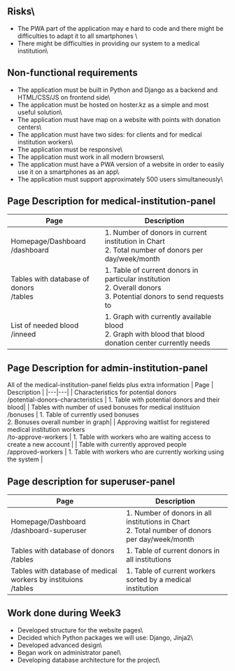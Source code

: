 ## Risks\
 - The PWA part of the application may e hard to code and there might be difficulties to adapt it to all smartphones \
 - There might be difficulties in providing our system to a medical institution\
 
 ## Non-functional requirements 
 - The application must be built in Python and Django as a backend and HTML/CSS/JS on frontend side\
 - The application must be hosted on hoster.kz as a simple and most useful solution\
 - The application must have map on a website with points with donation centers\
 - The application must have two sides: for clients and for medical institution workers\
 - The application must be responsive\
 - The application must work in all modern browsers\
 - The application must have a PWA version of a website in order to easily use it on a smartphones as an app\
 - The application must support approximately 500 users simultaneously\

## Page Description for medical-institution-panel
| Page | Description  |
|---|---|
|Homepage/Dashboard <br/> /dashboard | 1. Number of donors in current institution in Chart <br/> 2. Total number of donors per day/week/month|
| Tables with database of donors <br/> /tables | 1. Table of current donors in particular institution <br/> 2. Overall donors <br/> 3. Potential donors to send requests to   |
|  List of needed blood <br/> /inneed | 1. Graph with currently available blood <br/> 2. Graph with blood that blood donation center currently needs  |

## Page Description for admin-institution-panel
All of the medical-institution-panel fields plus extra information
| Page | Description  |
|---|---|
| Characteristics for potential donors <br/> /potential-donors-characteristics | 1. Table with potential donors and their blood|
| Tables with number of used bonuses for medical instituion <br/> /bonuses | 1. Table of currently used bonuses <br/> 2. Bonuses overall number in graph|
| Approving waitlist for registered medical institution workers <br/> /to-approve-workers | 1. Table with workers who are waiting access to create a new account  |
| Table with currently approved people <br/> /approved-workers | 1. Table with workers who are currently working using the system  |

## Page description for superuser-panel
| Page | Description  |
|---|---|
|Homepage/Dashboard <br/> /dashboard-superuser | 1. Number of donors in all institutions in Chart <br/> 2. Total number of donors per day/week/month|
| Tables with database of donors <br/> /tables | 1. Table of current donors in all institutions |
| Tables with database of medical workers by instituions <br/> /tables | 1. Table of current workers sorted by a medical institution |


## Work done during Week3
 - Developed structure for the website pages\
 - Decided which Python packages we will use: Django, Jinja2\
 - Developed advanced design\
 - Began work on administrator panel\
 - Developing database architecture for the project\
